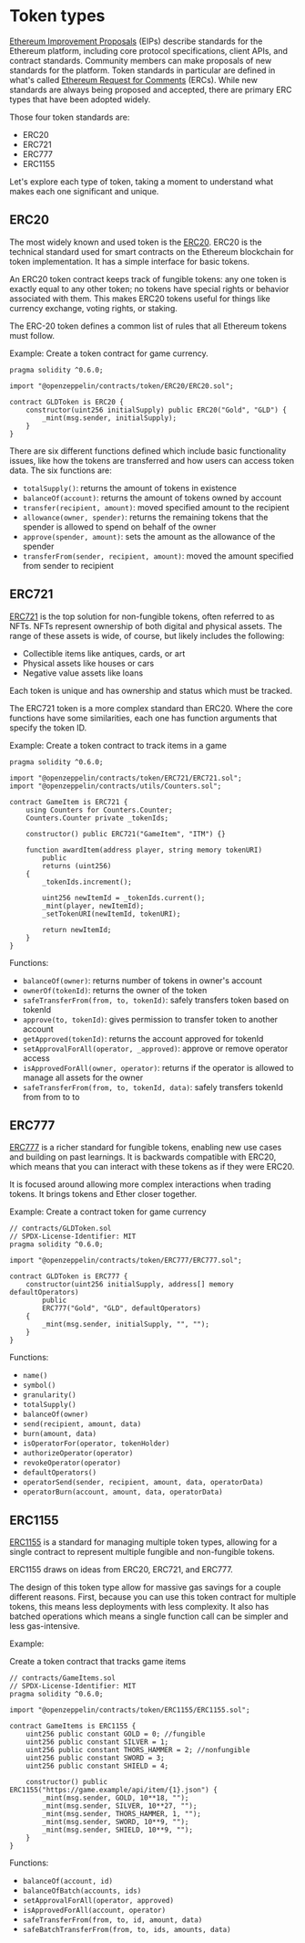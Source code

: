 # Token types

[Ethereum Improvement Proposals](https://eips.ethereum.org/) (EIPs) describe standards for the Ethereum platform, including core protocol specifications, client APIs, and contract standards. Community members can make proposals of new standards for the platform. Token standards in particular are defined in what's called [Ethereum Request for Comments](https://eips.ethereum.org/erc) (ERCs). While new standards are always being proposed and accepted, there are primary ERC types that have been adopted widely.

Those four token standards are:

- ERC20
- ERC721
- ERC777
- ERC1155

Let's explore each type of token, taking a moment to understand what makes each one significant and unique.

## ERC20

The most widely known and used token is the [ERC20](https://eips.ethereum.org/EIPS/eip-20). ERC20 is the technical standard used for smart contracts on the Ethereum blockchain for token implementation. It has a simple interface for basic tokens.

An ERC20 token contract keeps track of fungible tokens: any one token is exactly equal to any other token; no tokens have special rights or behavior associated with them. This makes ERC20 tokens useful for things like currency exchange, voting rights, or staking.

The ERC-20 token defines a common list of rules that all Ethereum tokens must follow.

Example:
Create a token contract for game currency.

```solidity
pragma solidity ^0.6.0;

import "@openzeppelin/contracts/token/ERC20/ERC20.sol";

contract GLDToken is ERC20 {
    constructor(uint256 initialSupply) public ERC20("Gold", "GLD") {
        _mint(msg.sender, initialSupply);
    }
}
```

There are six different functions defined which include basic functionality issues, like how the tokens are transferred and how users can access token data. The six functions are:

- `totalSupply()`: returns the amount of tokens in existence
- `balanceOf(account)`: returns the amount of tokens owned by account
- `transfer(recipient, amount)`: moved specified amount to the recipient
- `allowance(owner, spender)`: returns the remaining tokens that the spender is allowed to spend on behalf of the owner
- `approve(spender, amount)`: sets the amount as the allowance of the spender
- `transferFrom(sender, recipient, amount)`: moved the amount specified from sender to recipient

## ERC721

[ERC721](https://eips.ethereum.org/EIPS/eip-721) is the top solution for non-fungible tokens, often referred to as NFTs. NFTs represent ownership of both digital and physical assets. The range of these assets is wide, of course, but likely includes the following:

- Collectible items like antiques, cards, or art
- Physical assets like houses or cars
- Negative value assets like loans

Each token is unique and has ownership and status which must be tracked.

The ERC721 token is a more complex standard than ERC20. Where the core functions have some similarities, each one has function arguments that specify the token ID.

Example:
Create a token contract to track items in a game

```solidity
pragma solidity ^0.6.0;

import "@openzeppelin/contracts/token/ERC721/ERC721.sol";
import "@openzeppelin/contracts/utils/Counters.sol";

contract GameItem is ERC721 {
    using Counters for Counters.Counter;
    Counters.Counter private _tokenIds;

    constructor() public ERC721("GameItem", "ITM") {}

    function awardItem(address player, string memory tokenURI)
        public
        returns (uint256)
    {
        _tokenIds.increment();

        uint256 newItemId = _tokenIds.current();
        _mint(player, newItemId);
        _setTokenURI(newItemId, tokenURI);

        return newItemId;
    }
}
```

Functions:

- `balanceOf(owner)`: returns number of tokens in owner's account
- `ownerOf(tokenId)`: returns the owner of the token
- `safeTransferFrom(from, to, tokenId)`: safely transfers token based on tokenId
- `approve(to, tokenId)`: gives permission to transfer token to another account
- `getApproved(tokenId)`: returns the account approved for tokenId
- `setApprovalForAll(operator, _approved)`: approve or remove operator access
- `isApprovedForAll(owner, operator)`: returns if the operator is allowed to manage all assets for the owner
- `safeTransferFrom(from, to, tokenId, data)`: safely transfers tokenId from from to to

## ERC777

[ERC777](https://eips.ethereum.org/EIPS/eip-777) is a richer standard for fungible tokens, enabling new use cases and building on past learnings. It is backwards compatible with ERC20, which means that you can interact with these tokens as if they were ERC20.

It is focused around allowing more complex interactions when trading tokens. It brings tokens and Ether closer together.

Example:
Create a contract token for game currency

```solidity
// contracts/GLDToken.sol
// SPDX-License-Identifier: MIT
pragma solidity ^0.6.0;

import "@openzeppelin/contracts/token/ERC777/ERC777.sol";

contract GLDToken is ERC777 {
    constructor(uint256 initialSupply, address[] memory defaultOperators)
        public
        ERC777("Gold", "GLD", defaultOperators)
    {
        _mint(msg.sender, initialSupply, "", "");
    }
}
```

Functions:
- `name()`
- `symbol()`
- `granularity()`
- `totalSupply()`
- `balanceOf(owner)`
- `send(recipient, amount, data)`
- `burn(amount, data)`
- `isOperatorFor(operator, tokenHolder)`
- `authorizeOperator(operator)`
- `revokeOperator(operator)`
- `defaultOperators()`
- `operatorSend(sender, recipient, amount, data, operatorData)`
- `operatorBurn(account, amount, data, operatorData)`

## ERC1155

[ERC1155](https://eips.ethereum.org/EIPS/eip-1155) is a standard for managing multiple token types, allowing for a single contract to represent multiple fungible and non-fungible tokens.

ERC1155 draws on ideas from ERC20, ERC721, and ERC777.

The design of this token type allow for massive gas savings for a couple different reasons. First, because you can use this token contract for multiple tokens, this means less deployments with less complexity. It also has batched operations which means a single function call can be simpler and less gas-intensive.

Example:

Create a token contract that tracks game items

```solidity
// contracts/GameItems.sol
// SPDX-License-Identifier: MIT
pragma solidity ^0.6.0;

import "@openzeppelin/contracts/token/ERC1155/ERC1155.sol";

contract GameItems is ERC1155 {
    uint256 public constant GOLD = 0; //fungible
    uint256 public constant SILVER = 1;
    uint256 public constant THORS_HAMMER = 2; //nonfungible
    uint256 public constant SWORD = 3;
    uint256 public constant SHIELD = 4;

    constructor() public ERC1155("https://game.example/api/item/{1}.json") {
        _mint(msg.sender, GOLD, 10**18, "");
        _mint(msg.sender, SILVER, 10**27, "");
        _mint(msg.sender, THORS_HAMMER, 1, "");
        _mint(msg.sender, SWORD, 10**9, "");
        _mint(msg.sender, SHIELD, 10**9, "");
    }
}
```
Functions:

- `balanceOf(account, id)`
- `balanceOfBatch(accounts, ids)`
- `setApprovalForAll(operator, approved)`
- `isApprovedForAll(account, operator)`
- `safeTransferFrom(from, to, id, amount, data)`
- `safeBatchTransferFrom(from, to, ids, amounts, data)`